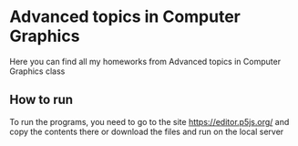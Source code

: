 # Advanced topics in Computer Graphics
Here you can find all my homeworks from Advanced topics in Computer Graphics class

## How to run
To run the programs, you need to go to the site https://editor.p5js.org/ and copy the contents there or download the files and run on the local server
    